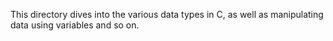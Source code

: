 This directory dives into the various data types in C, as well as manipulating data using variables and so on.
